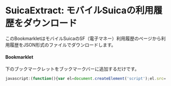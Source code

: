 # SuicaExtract: モバイルSuicaの利用履歴をダウンロード

このBookmarkletはモバイルSuicaのSF（電子マネー）利用履歴のページから利用履歴をJSON形式のファイルでダウンロードします。

#### Bookmarklet

下のブックマークレットをブックマークバーに追加するだけです。

```javascript
javascript:(function(){var el=document.createElement('script');el.src='https://hikch.github.io/SuicaExtract/suica_extract.js';document.body.appendChild(el);})();
```
